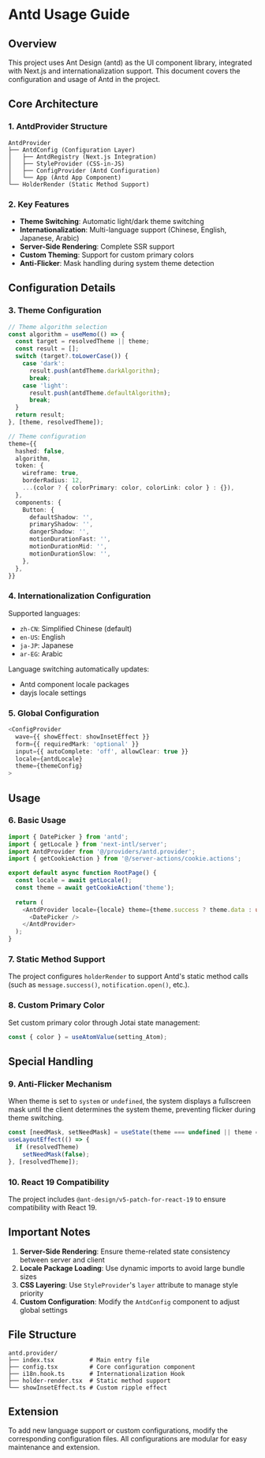 # Antd Usage Guide

## Overview

This project uses Ant Design (antd) as the UI component library, integrated with Next.js and internationalization support. This document covers the configuration and usage of Antd in the project.

## Core Architecture

### 1. AntdProvider Structure

```
AntdProvider
├── AntdConfig (Configuration Layer)
│   ├── AntdRegistry (Next.js Integration)
│   ├── StyleProvider (CSS-in-JS)
│   ├── ConfigProvider (Antd Configuration)
│   └── App (Antd App Component)
└── HolderRender (Static Method Support)
```

### 2. Key Features

- **Theme Switching**: Automatic light/dark theme switching
- **Internationalization**: Multi-language support (Chinese, English, Japanese, Arabic)
- **Server-Side Rendering**: Complete SSR support
- **Custom Theming**: Support for custom primary colors
- **Anti-Flicker**: Mask handling during system theme detection

## Configuration Details

### 3. Theme Configuration

```typescript jsx
// Theme algorithm selection
const algorithm = useMemo(() => {
  const target = resolvedTheme || theme;
  const result = [];
  switch (target?.toLowerCase()) {
    case 'dark':
      result.push(antdTheme.darkAlgorithm);
      break;
    case 'light':
      result.push(antdTheme.defaultAlgorithm);
      break;
  }
  return result;
}, [theme, resolvedTheme]);

// Theme configuration
theme={{
  hashed: false,
  algorithm,
  token: {
    wireframe: true,
    borderRadius: 12,
    ...(color ? { colorPrimary: color, colorLink: color } : {}),
  },
  components: {
    Button: {
      defaultShadow: '',
      primaryShadow: '',
      dangerShadow: '',
      motionDurationFast: '',
      motionDurationMid: '',
      motionDurationSlow: '',
    },
  },
}}
```

### 4. Internationalization Configuration

Supported languages:
- `zh-CN`: Simplified Chinese (default)
- `en-US`: English
- `ja-JP`: Japanese
- `ar-EG`: Arabic

Language switching automatically updates:
- Antd component locale packages
- dayjs locale settings

### 5. Global Configuration

```typescript jsx
<ConfigProvider
  wave={{ showEffect: showInsetEffect }}
  form={{ requiredMark: 'optional' }}
  input={{ autoComplete: 'off', allowClear: true }}
  locale={antdLocale}
  theme={themeConfig}
>
```

## Usage

### 6. Basic Usage

```typescript jsx
import { DatePicker } from 'antd';
import { getLocale } from 'next-intl/server';
import AntdProvider from '@/providers/antd.provider';
import { getCookieAction } from '@/server-actions/cookie.actions';

export default async function RootPage() {
  const locale = await getLocale();
  const theme = await getCookieAction('theme');
  
  return (
    <AntdProvider locale={locale} theme={theme.success ? theme.data : undefined}>
      <DatePicker />
    </AntdProvider>
  );
}
```

### 7. Static Method Support

The project configures `holderRender` to support Antd's static method calls (such as `message.success()`, `notification.open()`, etc.).

### 8. Custom Primary Color

Set custom primary color through Jotai state management:

```typescript jsx
const { color } = useAtomValue(setting_Atom);
```

## Special Handling

### 9. Anti-Flicker Mechanism

When theme is set to `system` or `undefined`, the system displays a fullscreen mask until the client determines the system theme, preventing flicker during theme switching.

```typescript jsx
const [needMask, setNeedMask] = useState(theme === undefined || theme === 'system');
useLayoutEffect(() => {
  if (resolvedTheme)
    setNeedMask(false);
}, [resolvedTheme]);
```

### 10. React 19 Compatibility

The project includes `@ant-design/v5-patch-for-react-19` to ensure compatibility with React 19.

## Important Notes

1. **Server-Side Rendering**: Ensure theme-related state consistency between server and client
2. **Locale Package Loading**: Use dynamic imports to avoid large bundle sizes
3. **CSS Layering**: Use `StyleProvider`'s `layer` attribute to manage style priority
4. **Custom Configuration**: Modify the `AntdConfig` component to adjust global settings

## File Structure

```
antd.provider/
├── index.tsx          # Main entry file
├── config.tsx         # Core configuration component
├── i18n.hook.ts       # Internationalization Hook
├── holder-render.tsx  # Static method support
└── showInsetEffect.ts # Custom ripple effect
```

## Extension

To add new language support or custom configurations, modify the corresponding configuration files. All configurations are modular for easy maintenance and extension.
